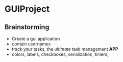 # GUIProject

## Brainstorming

* Create a gui application
* contain usernames
* track your tasks, the *ultimate* task management **APP**
* colors, labels, checkboxes, serialization, timers,